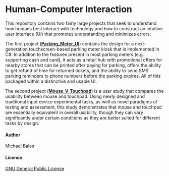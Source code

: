 # Human-Computer Interaction
This repository contains two fairly large projects that seek to understand how humans best interact with technology and how to construct an intuitive user interface (UI) that promotes understanding and minimizes errors. 

The first project (**[Parking_Meter_UI](Parking_Meter_UI)**) contains the design for a next-generation touchscreen-based parking meter kiosk that is implemented in C#. In addition to the features present in most parking meters (e.g. supporting cash and card), it acts as a retail hub with promotional offers for nearby stores that can be printed after paying for parking, offers the ability to get refund of time for returned tickets, and the ability to send SMS parking reminders to phone numbers before the parking expires. All of this packaged within a distinctive and usable UI. 

The second project (**[Mouse_V_Touchpad](Mouse_V_Touchpad/)**) is a user study that compares the usability between mouse and touchpad. Using newly designed and traditional input device experimental tasks, as well as novel paradigms of testing and assessment, this study demonstrates that mouse and touchpad are essentially equivalent in overall usability, though they can vary significantly under certain conditions as they are better suited for different tasks by design.  

#### Author
Michael Balas

#### License
[GNU General Public License](LICENSE)


